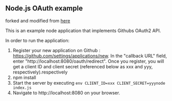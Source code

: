 ## Node.js OAuth example

forked and modified from [here](https://www.sohamkamani.com/blog/javascript/2018-06-24-oauth-with-node-js/)

This is an example node application that implements Githubs OAuth2 API.

In order to run the application:

1. Register your new application on Github : https://github.com/settings/applications/new. In the "callback URL" field, enter "http://localhost:8080/oauth/redirect". Once you register, you will get a client ID and client secret (referenced below as xxx and yyy, respectively).respectively
2. npm install
3. Start the server by executing `env CLIENT_ID=xxx CLIENT_SECRET=yyynode index.js`
4. Navigate to http://localhost:8080 on your browser.
